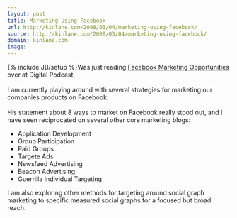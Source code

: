 ```yaml
---
layout: post
title: Marketing Using Facebook
url: http://kinlane.com/2008/03/04/marketing-using-facebook/
source: http://kinlane.com/2008/03/04/marketing-using-facebook/
domain: kinlane.com
image: 
---
```

{% include JB/setup %}Was just reading <a href="http://www.digitalpodcast.com/podcastnews/2008/03/03/facebook-marketing-opportunties/">Facebook Marketing Opportunities</a> over at <span class="c1">Digital Podcast.</span><br />
<br />
I am currently playing around with several strategies for marketing our companies products on Facebook.<br />
<br />
His statement about 8 ways to market on Facebook really stood out, and I have seen reciprocated on several other core marketing blogs:<br />
<ul class="mainlist">
     <li>Application Development
     </li>
     <li>Group Participation
     </li>
     <li>Paid Groups
     </li>
     <li>Targete Ads
     </li>
     <li>Newsfeed Advertising
     </li>
     <li>Beacon Advertising
     </li>
     <li>Guerrilla Individual Targeting
     </li>
</ul>I am also exploring other methods for targeting around social graph marketing to specific measured social graphs for a focused but broad reach.